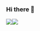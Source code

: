 ### Hi there 👋

<div style="display: flex;">
  <img src="https://github-readme-stats.vercel.app/api/top-langs/?username=LauraSouzaCastro" />
  <img src="https://github-readme-stats.vercel.app/api?username=LauraSouzaCastro" />
<div>
